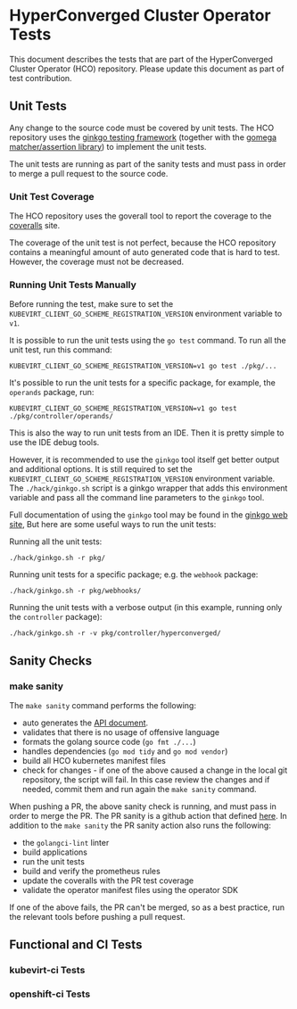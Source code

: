 # HyperConverged Cluster Operator Tests
This document describes the tests that are part of the HyperConverged Cluster Operator (HCO) repository. Please update
this document as part of test contribution.

## Unit Tests
Any change to the source code must be covered by unit tests. The HCO repository uses the
[ginkgo testing framework](https://onsi.github.io/ginkgo/) (together with the [gomega matcher/assertion library](https://onsi.github.io/gomega/)) to implement the unit tests.

The unit tests are running as part of the sanity tests and must pass in order to merge a pull request to the source code.
### Unit Test Coverage
The HCO repository uses the goverall tool to report the coverage to the [coveralls](https://coveralls.io/github/kubevirt/hyperconverged-cluster-operator) site.

The coverage of the unit test is not perfect, because the HCO repository contains a meaningful amount of auto generated
code that is hard to test. However, the coverage must not be decreased. 

### Running Unit Tests Manually
Before running the test, make sure to set the `KUBEVIRT_CLIENT_GO_SCHEME_REGISTRATION_VERSION` environment variable to `v1`.

It is possible to run the unit tests using the `go test` command. To run all the unit test, run this command:
```commandline
KUBEVIRT_CLIENT_GO_SCHEME_REGISTRATION_VERSION=v1 go test ./pkg/...
```
It's possible to run the unit tests for a specific package, for example, the `operands` package, run:
```commandline
KUBEVIRT_CLIENT_GO_SCHEME_REGISTRATION_VERSION=v1 go test ./pkg/controller/operands/
```
This is also the way to run unit tests from an IDE. Then it is pretty simple to use the IDE debug tools.

However, it is recommended to use the `ginkgo` tool itself get better output and additional options. It is still required 
to set the `KUBEVIRT_CLIENT_GO_SCHEME_REGISTRATION_VERSION` environment variable. The `./hack/ginkgo.sh` script is a 
ginkgo wrapper that adds this environment variable and pass all the command line parameters to the `ginkgo` tool.

Full documentation of using the `ginkgo` tool may be found in the [ginkgo web site](https://onsi.github.io/ginkgo/#the-ginkgo-cli), But 
here are some useful ways to run the unit tests:

Running all the unit tests:
```commandline
./hack/ginkgo.sh -r pkg/
```
Running unit tests for a specific package; e.g. the `webhook` package:
```commandline
./hack/ginkgo.sh -r pkg/webhooks/
```
Running the unit tests with a verbose output (in this example, running only the `controller` package):
```commandline
./hack/ginkgo.sh -r -v pkg/controller/hyperconverged/
```
## Sanity Checks
### make sanity
The `make sanity` command performs the following:
* auto generates the [API document](./api.md).
* validates that there is no usage of offensive language
* formats the golang source code (`go fmt ./...`)
* handles dependencies (`go mod tidy` and `go mod vendor`)
* build all HCO kubernetes manifest files
* check for changes - if one of the above caused a change in the local git repository, the script will fail. In this
  case review the changes and if needed, commit them and run again the `make sanity` command.

When pushing a PR, the above sanity check is running, and must pass in order to merge the PR. The PR sanity is a github
action that defined [here](../.github/workflows/pr-sanity.yaml). In addition to the
`make sanity` the PR sanity action also runs the following:
* the `golangci-lint` linter
* build applications
* run the unit tests
* build and verify the prometheus rules
* update the coveralls with the PR test coverage
* validate the operator manifest files using the operator SDK

If one of the above fails, the PR can't be merged, so as a best practice, run the relevant tools before pushing a pull
request.

## Functional and CI Tests
### kubevirt-ci Tests
### openshift-ci Tests